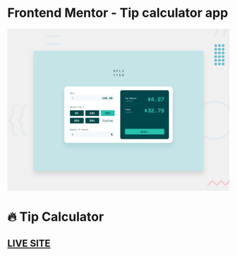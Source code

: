 # Frontend Mentor - Tip calculator app

![Tip Calculator](./design/desktop-preview.jpg)

# 🔥 Tip Calculator

## [LIVE SITE](https://kenreibman.github.io/ping-coming-soon/)
